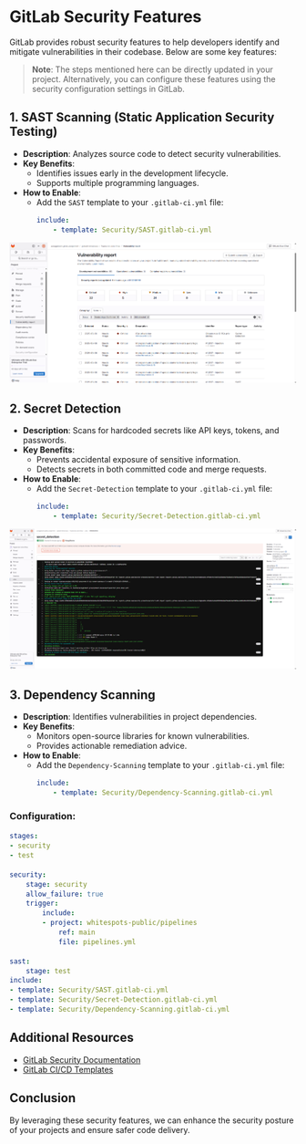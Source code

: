# GitLab Security Features

GitLab provides robust security features to help developers identify and mitigate vulnerabilities in their codebase. Below are some key features:

> **Note**: The steps mentioned here can be directly updated in your project. Alternatively, you can configure these features using the security configuration settings in GitLab.

## 1. SAST Scanning (Static Application Security Testing)
- **Description**: Analyzes source code to detect security vulnerabilities.
- **Key Benefits**:
    - Identifies issues early in the development lifecycle.
    - Supports multiple programming languages.
- **How to Enable**:
    - Add the `SAST` template to your `.gitlab-ci.yml` file:
        ```yaml
        include:
            - template: Security/SAST.gitlab-ci.yml
        ```
![alt text](image-4.png)

## 2. Secret Detection
- **Description**: Scans for hardcoded secrets like API keys, tokens, and passwords.
- **Key Benefits**:
    - Prevents accidental exposure of sensitive information.
    - Detects secrets in both committed code and merge requests.
- **How to Enable**:
    - Add the `Secret-Detection` template to your `.gitlab-ci.yml` file:
        ```yaml
        include:
            - template: Security/Secret-Detection.gitlab-ci.yml
        ```
![alt text](image-5.png)

## 3. Dependency Scanning
- **Description**: Identifies vulnerabilities in project dependencies.
- **Key Benefits**:
    - Monitors open-source libraries for known vulnerabilities.
    - Provides actionable remediation advice.
- **How to Enable**:
    - Add the `Dependency-Scanning` template to your `.gitlab-ci.yml` file:
        ```yaml
        include:
            - template: Security/Dependency-Scanning.gitlab-ci.yml
        ```

### Configuration:

```yaml
stages:
- security
- test

security:
    stage: security
    allow_failure: true
    trigger:
        include:
        - project: whitespots-public/pipelines
            ref: main
            file: pipelines.yml

sast:
    stage: test
include:
- template: Security/SAST.gitlab-ci.yml
- template: Security/Secret-Detection.gitlab-ci.yml
- template: Security/Dependency-Scanning.gitlab-ci.yml
```


## Additional Resources
- [GitLab Security Documentation](https://docs.gitlab.com/ee/user/application_security/)
- [GitLab CI/CD Templates](https://docs.gitlab.com/ee/ci/templates/)

## Conclusion
By leveraging these security features, we can enhance the security posture of your projects and ensure safer code delivery.